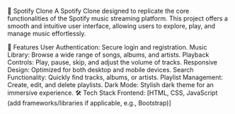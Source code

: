 🎵 Spotify Clone
A Spotify Clone designed to replicate the core functionalities of the Spotify music streaming platform. This project offers a smooth and intuitive user interface, allowing users to explore, play, and manage music effortlessly.

🚀 Features
User Authentication: Secure login and registration.
Music Library: Browse a wide range of songs, albums, and artists.
Playback Controls: Play, pause, skip, and adjust the volume of tracks.
Responsive Design: Optimized for both desktop and mobile devices.
Search Functionality: Quickly find tracks, albums, or artists.
Playlist Management: Create, edit, and delete playlists.
Dark Mode: Stylish dark theme for an immersive experience.
🛠️ Tech Stack
Frontend: [HTML, CSS, JavaScript (add frameworks/libraries if applicable, e.g., Bootstrap)]
